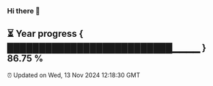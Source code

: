 ### Hi there 👋
⏳ Year progress { ██████████████████████████▁▁▁▁ } 86.75 %
---
⏰ Updated on Wed, 13 Nov 2024 12:18:30 GMT

